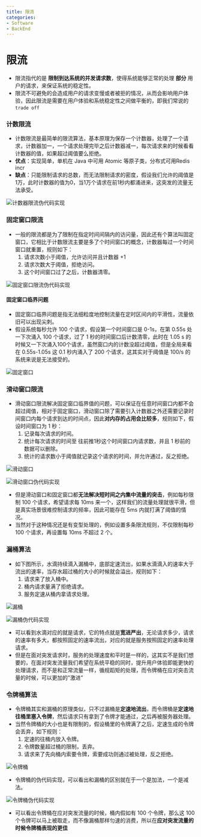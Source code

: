 ```yaml
---
title: 限流
categories:
- Software
- BackEnd
---
```

# 限流

- 限流指代的是 **限制到达系统的并发请求数**，使得系统能够正常的处理 **部分** 用户的请求，来保证系统的稳定性。
- 限流不可避免的会造成用户的请求变慢或者被拒的情况，从而会影响用户体验，因此限流是需要在用户体验和系统稳定性之间做平衡的，即我们常说的 `trade off`

### 计数限流

- 计数限流是最简单的限流算法，基本原理为保存一个计数器，处理了一个请求，计数器加一，一个请求处理完毕之后计数器减一，每次请求来的时候看看计数器的值，如果超过阈值要么拒绝。
- **优点**：实现简单，单机在 Java 中可用 Atomic 等原子类，分布式可用Redis incr
- **缺点**：只能限制请求的总数，而无法限制请求的密度，假设我们允许的阈值是1万，此时计数器的值为0，当1万个请求在前1秒内都涌进来，这突发的流量无法承受。

![计数器限流伪代码实现](https://raw.githubusercontent.com/LuShan123888/Files/main/Pictures/1460000023552188.png)

### 固定窗口限流

- 一般的限流都是为了限制在指定时间间隔内的访问量，因此还有个算法叫固定窗口，它相比于计数限流主要是多了个时间窗口的概念，计数器每过一个时间窗口就重置，规则如下：
    1. 请求次数小于阈值，允许访问并且计数器 +1
    2. 请求次数大于阈值，拒绝访问。
    3. 这个时间窗口过了之后，计数器清零。

![固定窗口限流伪代码实现](https://raw.githubusercontent.com/LuShan123888/Files/main/Pictures/1460000023552189.png)

#### 固定窗口临界问题

- 固定窗口临界问题是指无法细粒度地控制流量在定时区间内的平滑性，流量依旧可以出现尖刺。
- 假设系统每秒允许 100 个请求，假设第一个时间窗口是 0-1s，在第 0.55s 处一下次涌入 100 个请求，过了 1 秒的时间窗口后计数清零，此时在 1.05 s 的时候又一下次涌入100个请求，虽然窗口内的计数没超过阈值，但是全局来看在 0.55s-1.05s 这 0.1 秒内涌入了 200 个请求，这其实对于阈值是 100/s 的系统来说是无法接受的。

![固定窗口](https://raw.githubusercontent.com/LuShan123888/Files/main/Pictures/1460000023552194.png)

### 滑动窗口限流

- 滑动窗口限流解决固定窗口临界值的问题，可以保证在任意时间窗口内都不会超过阈值，相对于固定窗口，滑动窗口除了需要引入计数器之外还需要记录时间窗口内每个请求到达的时间点，因此**对内存的占用会比较多**，规则如下，假设时间窗口为 1 秒：
    1. 记录每次请求的时间。
    2. 统计每次请求的时间至 往前推1秒这个时间窗口内请求数，并且 1 秒前的数据可以删除。
    3. 统计的请求数小于阈值就记录这个请求的时间，并允许通过，反之拒绝。

![滑动窗口](https://raw.githubusercontent.com/LuShan123888/Files/main/Pictures/1460000023552192.png)

![滑动窗口伪代码实现](https://raw.githubusercontent.com/LuShan123888/Files/main/Pictures/1460000023552195.png)

- 但是滑动窗口和固定窗口都**无法解决短时间之内集中流量的突击**，例如每秒限制 100 个请求，希望请求每 10ms 来一个，这样我们的流量处理就很平滑，但是真实场景很难控制请求的频率，因此可能存在 5ms 内就打满了阈值的情况。
- 当然对于这种情况还是有变型处理的，例如设置多条限流规则，不仅限制每秒 100 个请求，再设置每 10ms 不超过 2 个。

### 漏桶算法

- 如下图所示，水滴持续滴入漏桶中，底部定速流出，如果水滴滴入的速率大于流出的速率，当存水超过桶的大小的时候就会溢出，规则如下：
    1. 请求来了放入桶中。
    2. 桶内请求量满了拒绝请求。
    3. 服务定速从桶内拿请求处理。

![漏桶](https://raw.githubusercontent.com/LuShan123888/Files/main/Pictures/1460000023552198.png)

![漏桶伪代码实现](https://raw.githubusercontent.com/LuShan123888/Files/main/Pictures/1460000023552197.png)

- 可以看到水滴对应的就是请求，它的特点就是**宽进严出**，无论请求多少，请求的速率有多大，都按照固定的速率流出，对应的就是服务按照固定的速率处理请求。
- 但是在面对突发请求时，服务的处理速度和平时是一样的，这其实不是我们想要的，在面对突发流量我们希望在系统平稳的同时，提升用户体验即能更快的处理请求，而不是和正常流量一样，循规蹈矩的处理，而令牌桶在应对突击流量的时候，可以更加的"激进”

### 令牌桶算法

- 令牌桶其实和漏桶的原理类似，只不过漏桶是**定速地流出**，而令牌桶是**定速地往桶里塞入令牌**，然后请求只有拿到了令牌才能通过，之后再被服务器处理。
- 当然令牌桶的大小也是有限制的，假设桶里的令牌满了之后，定速生成的令牌会丢弃，如下规则：
    1. 定速的往桶内放入令牌。
    2. 令牌数量超过桶的限制，丢弃。
    3. 请求来了先向桶内索要令牌，索要成功则通过被处理，反之拒绝。

![令牌桶](https://raw.githubusercontent.com/LuShan123888/Files/main/Pictures/1460000023552190.png)

- 令牌桶的伪代码实现，可以看出和漏桶的区别就在于一个是加法，一个是减法。

![令牌桶伪代码实现](https://raw.githubusercontent.com/LuShan123888/Files/main/Pictures/1460000023552191.png)

- 可以看出令牌桶在应对突发流量的时候，桶内假如有 100 个令牌，那么这 100 个令牌可以马上被取走，而不像漏桶那样匀速的消费，所以在**应对突发流量的时候令牌桶表现的更佳**